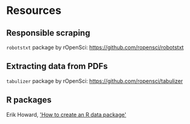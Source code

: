 # Resources

## Responsible scraping

`robotstxt` package by rOpenSci: https://github.com/ropensci/robotstxt

## Extracting data from PDFs

`tabulizer` package by rOpenSci: https://github.com/ropensci/tabulizer

## R packages

Erik Howard, ['How to create an R data package'](https://www.erikhoward.net/how-to-create-an-r-data-package/)
